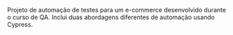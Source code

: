 
Projeto de automação de testes para um e-commerce desenvolvido durante o curso de QA. Inclui duas abordagens diferentes de automação usando Cypress.
